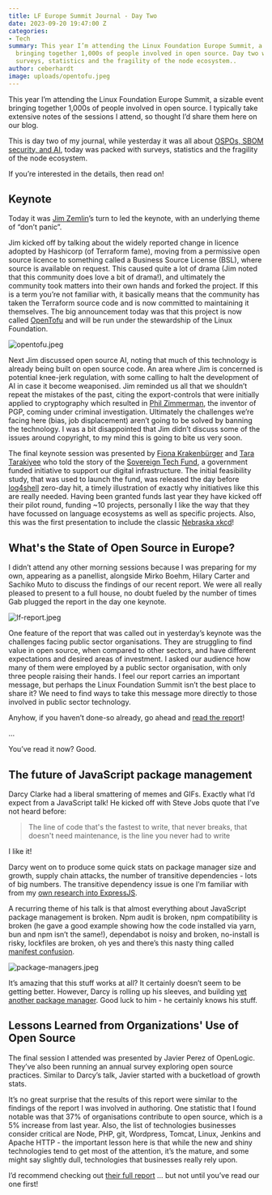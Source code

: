 ```yaml
---
title: LF Europe Summit Journal - Day Two
date: 2023-09-20 19:47:00 Z
categories:
- Tech
summary: This year I’m attending the Linux Foundation Europe Summit, a sizable event
  bringing together 1,000s of people involved in open source. Day two was packed with
  surveys, statistics and the fragility of the node ecosystem..
author: ceberhardt
image: uploads/opentofu.jpeg
---
```


This year I’m attending the Linux Foundation Europe Summit, a sizable event bringing together 1,000s of people involved in open source. I typically take extensive notes of the sessions I attend, so thought I’d share them here on our blog.

This is day two of my journal, while yesterday it was all about [OSPOs, SBOM security, and AI](https://blog.scottlogic.com/2023/09/20/lf-europe-summit-journal-day-one.html), today was packed with surveys, statistics and the fragility of the node ecosystem.

If you’re interested in the details, then read on!

## Keynote

Today it was [Jim Zemlin](https://www.linkedin.com/in/zemlin/)’s turn to led the keynote, with an underlying theme of “don’t panic”. 

Jim kicked off by talking about the widely reported change in licence adopted by Hashicorp (of Terraform fame), moving from a permissive open source licence to something called a Business Source License (BSL), where source is available on request. This caused quite a lot of drama (Jim noted that this community does love a bit of drama!), and ultimately the community took matters into their own hands and forked the project. If this is a term you’re not familiar with, it basically means that the community has taken the Terraform source code and is now committed to maintaining it themselves. The big announcement today was that this project is now called [OpenTofu](https://opentofu.org/) and will be run under the stewardship of the Linux Foundation.

![opentofu.jpeg](/uploads/opentofu.jpeg)

Next Jim discussed open source AI, noting that much of this technology is already being built on open source code. An area where Jim is concerned is potential knee-jerk regulation, with some calling to halt the development of AI in case it become weaponised. Jim reminded us all that we shouldn’t repeat the mistakes of the past, citing the export-controls that were initially applied to cryptography which resulted in [Phil Zimmerman](https://en.wikipedia.org/wiki/Phil_Zimmermann), the inventor of PGP, coming under criminal investigation. Ultimately the challenges we’re facing here (bias, job displacement) aren’t going to be solved by banning the technology. I was a bit disappointed that Jim didn’t discuss some of the issues around copyright, to my mind this is going to bite us very soon.

The final keynote session was presented by [Fiona Krakenbürger](https://www.linkedin.com/in/fiona-krakenbuerger/?originalSubdomain=de) and [Tara Tarakiyee](https://www.linkedin.com/in/tarakiyee/) who told the story of the [Sovereign Tech Fund](https://sovereigntechfund.de/en/), a government funded initiative to support our digital infrastructure. The initial feasibility study, that was used to launch the fund, was released the day before [log4shell](https://en.wikipedia.org/wiki/Log4Shell) zero-day hit, a timely illustration of exactly why initiatives like this are really needed. Having been granted funds last year they have kicked off their pilot round, funding ~10 projects, personally I like the way that they have focussed on language ecosystems as well as specific projects. Also, this was the first presentation to include the classic [Nebraska xkcd](https://xkcd.com/2347/)!


## What's the State of Open Source in Europe?

I didn’t attend any other morning sessions because I was preparing for my own, appearing as a panellist, alongside Mirko Boehm, Hilary Carter and Sachiko Muto to discuss the findings of our recent report. We were all really pleased to present to a full house, no doubt fueled by the number of times Gab plugged the report in the day one keynote. 

![lf-report.jpeg](/uploads/lf-report.jpeg)

One feature of the report that was called out in yesterday’s keynote was the challenges facing public sector organisations. They are struggling to find value in open source, when compared to other sectors, and have different expectations and desired areas of investment. I asked our audience how many of them were employed by a public sector organisation, with only three people raising their hands. I feel our report carries an important message, but perhaps the Linux Foundation Summit isn’t the best place to share it? We need to find ways to take this message more directly to those involved in public sector technology. 

Anyhow, if you haven’t done-so already, go ahead and [read the report](https://www.linuxfoundation.org/research/world-of-open-source-eu-2023?hsLang=en)!

…

You’ve read it now? Good.


## The future of JavaScript package management

Darcy Clarke had a liberal smattering of memes and GIFs. Exactly what I’d expect from a JavaScript talk! He kicked off with Steve Jobs quote that I’ve not heard before:

> The line of code that's the fastest to write, that never breaks, that doesn't need maintenance, is the line you never had to write

I like it!

Darcy went on to produce some quick stats on package manager size and growth, supply chain attacks, the number of transitive dependencies - lots of big numbers. The transitive dependency issue is one I’m familiar with from my [own research into ExpressJS](https://blog.scottlogic.com/2020/12/22/software-crisis.html). 

A recurring theme of his talk is that almost everything about JavaScript package management is broken. Npm audit is broken, npm compatibility is broken (he gave a good example showing how the code installed via yarn, bun and npm isn’t the same!), dependabot is noisy and broken, no-install is risky, lockfiles are broken, oh yes and there’s this nasty thing called [manifest confusion](https://blog.vlt.sh/blog/the-massive-hole-in-the-npm-ecosystem).

![package-managers.jpeg](/uploads/package-managers.jpeg)

It’s amazing that this stuff works at all? It certainly doesn’t seem to be getting better. However, Darcy is rolling up his sleeves, and building [yet another package manager](https://www.vlt.sh/). Good luck to him - he certainly knows his stuff.

## Lessons Learned from Organizations' Use of Open Source

The final session I attended was presented by Javier Perez of OpenLogic. They’ve also been running an annual survey exploring open source practices. Similar to Darcy’s talk, Javier started with a bucketload of growth stats. 

It’s no great surprise that the results of this report were similar to the findings of the report I was involved in authoring. One statistic that I found notable was that 37% of organisations contribute to open source, which is a 5% increase from last year. Also, the list of technologies businesses consider critical are Node, PHP, git, Wordpress, Tomcat, Linux, Jenkins and Apache HTTP - the important lesson here is that while the new and shiny technologies tend to get most of the attention, it’s the mature, and some might say slightly dull, technologies that businesses really rely upon.

I’d recommend checking out [their full report](https://www.openlogic.com/resources/2023-state-open-source-report) … but not until you’ve read our one first!
